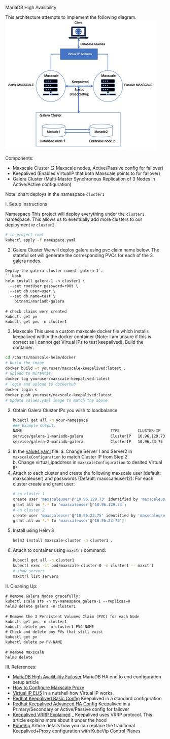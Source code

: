 MariaDB High Availibility

This architecture attempts to implement the following diagram. 
![MariaDB High Availibility Architecture](/screenshot/architecture.png)

Components:
- Maxscale Cluster (2 Maxscale nodes, Active/Passive config for failover)
- Keepalived (Enables VirtualIP that both Maxscale points to for failover)
- Galera Cluster (Multi-Master Synchronous Replication of 3 Nodes in Active/Active configuration)

Note: chart deploys in the namespace `cluster1`

I. Setup Instructions

Namespace
This project will deploy everything under the `cluster1` namespace. This allows us to eventually add more clusters to our deployment ie `cluster2`.
```bash
# in project root
kubectl apply -f namespace.yaml
```
2. Galera Cluster
We will deploy galera using pvc claim name below. The stateful set will generate the corresponding PVCs for each of the 3 galera nodes.
```
Deploy the galera cluster named `galera-1`.
```bash
helm install galera-1 -n cluster1 \
  --set rootUser.password=r00t \
  --set db.user=user \
  --set db.name=test \
    bitnami/mariadb-galera

# check claims were created
kubectl get pv
kubectl get pvc -n cluster1
```
3. Maxscale
This uses a custom maxscale docker file which installs keepalived within the docker container (Note: I am unsure if this is correct as I cannot get Virtual IPs to test keepalived).
Build the container:
```bash
cd /charts/maxscale-helm/docker
# build the image
docker build -t youruser/maxscale-keepalived:latest .
# upload to mirantis
docker tag youruser/maxscale-keepalived:latest
# login and upload to dockerhub
docker login s
docker push youruser/maxscale-keepalived:latest
# Update values.yaml image to match the above 
```
2. Obtain Galera Cluster IPs you wish to loadbalance
    ```bash
    kubectl get all -n your-namespace
    ### Example Output:
    NAME                                       TYPE        CLUSTER-IP     EXTERNAL-IP   PORT(S)                      AGE
    service/galera-1-mariadb-galera            ClusterIP   10.96.129.73   <none>        3306/TCP                     5d15h
    service/galera-2-mariadb-galera            ClusterIP   10.96.23.75    <none>        3306/TCP                     5d15h
    ```
3. In the [values.yaml](values.yaml) file:
    a. Change Server 1 and Server2 in `maxscaleConfiguration` to match Cluster IP from Step 2  
    b. Change virtual_ipaddress in `maxscaleConfiguration` to desited Virtual IP
4. Attach to each cluster and create the following maxscale user (default: maxscaleuser) and passwords (Default: maxscaleuser12):
    For each cluster create and grant user:
    ```bash
    # on cluster 1
    create user 'maxscaleuser'@'10.96.129.73' identified by 'maxscaleuser12';
    grant all on *.* to 'maxscaleuser'@'10.96.129.73';
    # on cluster 2
    create user 'maxscaleuser'@'10.96.23.75' identified by 'maxscaleuser12';
    grant all on *.* to 'maxscaleuser'@'10.96.23.75';
    ```
4. Install using Helm 3
    ```bash
    helm3 install maxscale-cluster -n cluster1 .
    ```
5. Attach to container using `maxctrl` command:
    ```bash
    kubectl get all -n cluster1
    kubectl exec -it pod/maxscale-cluster-0 -n cluster1 -- maxctrl
    # show servers
    maxctrl list servers
    ```

II. Cleaning Up:
```
# Remove Galera Nodes gracefully:
kubectl scale sts -n my-namespace galera-1 --replicas=0
helm3 delete galera -n cluster1

# Remove the 3 Persistent Volumes Claim (PVC) for each Node
kubectl get pvc -n cluster1
kubectl delete pvc -n cluster1 PVC-NAME
# Check and delete any PVs that still exist 
kubectl get pv
kubectl delete pv PV-NAME

# Remove Maxscale
helm3 delete 
```

III. References:
- [MariaDB High Availibility Failover](https://www.nitorinfotech.com/blog/your-all-in-one-guide-to-ensuring-mariadb-high-availability-failover/) MariaDB HA end to end configuration setup article
- [How to Configure Maxscale Proxy](https://severalnines.com/blog/how-install-and-configure-maxscale-mariadb/)
- [Virtual IP ELI5](https://serverfault.com/questions/1104895/how-to-configure-keepalived-virtual-ip) In a nutshell how Virtual IP works.
- [Redhat Keepalived Basic Config](https://www.redhat.com/sysadmin/keepalived-basics) Keepalived in a standard configuration
- [Redhat Keepalived Advanced HA Config](https://www.redhat.com/sysadmin/advanced-keepalived) Keepalived in a Primary/Secondary or Active/Passive config for failover
- [Keepalived VRRP Explained](https://www.pentestpartners.com/security-blog/how-to-use-keepalived-for-high-availability-and-load-balancing/) _ Keepalived uses VRRP protocol. This article explains more about it under the hood
- [KubeVip](https://inductor.medium.com/say-good-bye-to-haproxy-and-keepalived-with-kube-vip-on-your-ha-k8s-control-plane-bb7237eca9fc) Article details how you can replace the traditional Keepalived+Proxy configuration with KubeVip Control Planes